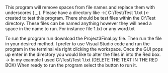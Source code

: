 This program will remove spaces from file names and replace them with underscores ( _ ). Please have a directory like ->( C:\Test\Test 1.txt )<- created
to test this program. There should be test files within the C:\Test directory. These files can be named anything however they will need a space
in the name to run. For instance file 1.txt or any word.txt 

To run the program run download the Project3Final.py file. Then run the file in your desired method. I prefer to use 
Visual Studio code and run the program in the terminal via right clicking the workspace. 
Once the GUI pops up enter in the directory you would like to alter the files in into the Red box. -> In my example I used C:\Test\Test 1.txt 
(DELETE THE TEXT IN THE RED BOX) When ready to run the program select the button to run it.
